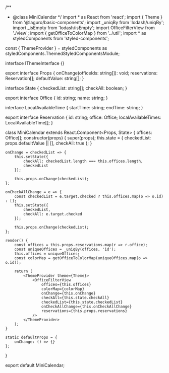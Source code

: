 /**
 * @class MiniCalendar
 */
import * as React from 'react';
import { Theme } from '@laguro/basic-components';
import _uniqBy from 'lodash/uniqBy';
import _isEmpty from 'lodash/isEmpty';
import OfficeFilterView from './view';
import { getOfficeToColorMap } from '../util';
import * as styledComponents from 'styled-components';

const { ThemeProvider } = styledComponents as styledComponents.ThemedStyledComponentsModule<IThemeInterface>;

interface IThemeInterface {}

export interface Props {
    onChange(officeIds: string[]): void;
    reservations: Reservation[];
    defaultValue: string[];
}

interface State {
    checkedList: string[];
    checkAll: boolean;
}

export interface Office {
    id: string;
    name: string;
}

interface LocalAvailableTime {
    startTime: string;
    endTime: string;
}

export interface Reservation {
    id: string;
    office: Office;
    localAvailableTimes: LocalAvailableTime[];
}

class MiniCalendar extends React.Component<Props, State> {
    offices: Office[];
    constructor(props) {
        super(props);
        this.state = {
            checkedList: props.defaultValue || [],
            checkAll: true
        };
    }

    onChange = checkedList => {
        this.setState({
            checkAll: checkedList.length === this.offices.length,
            checkedList
        });

        this.props.onChange(checkedList);
    };

    onCheckAllChange = e => {
        const checkedList = e.target.checked ? this.offices.map(o => o.id) : [];
        this.setState({
            checkedList,
            checkAll: e.target.checked
        });

        this.props.onChange(checkedList);
    };

    render() {
        const offices = this.props.reservations.map(r => r.office);
        const uniqueOffices = _uniqBy(offices, 'id');
        this.offices = uniqueOffices;
        const colorMap = getOfficeToColorMap(uniqueOffices.map(o => o.id));

        return (
            <ThemeProvider theme={Theme}>
                <OfficeFilterView
                    offices={this.offices}
                    colorMap={colorMap}
                    onChange={this.onChange}
                    checkAll={this.state.checkAll}
                    checkedList={this.state.checkedList}
                    onCheckAllChange={this.onCheckAllChange}
                    reservations={this.props.reservations}
                />
            </ThemeProvider>
        );
    }

    static defaultProps = {
        onChange: () => {}
    };
}

export default MiniCalendar;
